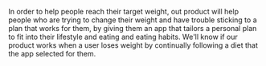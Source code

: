 In order to help people reach their target weight, out product will help people who are trying to change their weight and have trouble sticking to a plan that works for them, by giving them an app that tailors a personal plan to fit into their lifestyle and eating and eating habits.
We'll know if our product works when a user loses weight by continually following a diet that the app selected for them.
